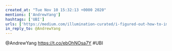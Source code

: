 ```yaml
---
created_at: "Tue Nov 10 15:32:13 +0000 2020"
mentions: ['AndrewYang']
hashtags: ['UBI']
urls: ['https://medium.com/illumination-curated/i-figured-out-how-to-implement-ubi-from-the-private-sector-f0999b0a6a04']
in_reply_to: @AndrewYang
---
```


@AndrewYang https://t.co/ebOhNOsa7Y #UBI